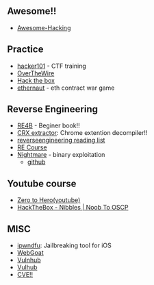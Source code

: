 
## Awesome!!
- [Awesome-Hacking](https://github.com/Hack-with-Github/Awesome-Hacking)

## Practice
- [hacker101](https://ctf.hacker101.com/ctf) - CTF training
- [OverTheWire](https://overthewire.org/wargames/)
- [Hack the box](https://www.hackthebox.eu/home)
- [ethernaut](https://solidity-05.ethernaut.openzeppelin.com/) - eth contract war game
## Reverse Engineering
- [RE4B](https://github.com/DennisYurichev/RE-for-beginners) - Beginer book!!
- [CRX extractor](https://crxextractor.com/): Chrome extention decompiler!!
- [reverseengineering reading list](https://github.com/onethawt/reverseengineering-reading-list)
- [RE Course](https://github.com/0xZ0F/Z0FCourse_ReverseEngineering)
- [Nightmare](https://guyinatuxedo.github.io/) - binary exploitation 
  - [github](https://github.com/guyinatuxedo/nightmare/)
## Youtube course
- [Zero to Hero(youtube)](https://www.youtube.com/playlist?list=PLLKT__MCUeiwBa7d7F_vN1GUwz_2TmVQj)
- [HackTheBox - Nibbles | Noob To OSCP](https://www.youtube.com/watch?v=kHDoPO3-GOY&list=PLyJqGMYm0vnMqR-BXa0i44uj6Qb1IxeNv)
## MISC
- [ipwndfu](https://github.com/axi0mX/ipwndfu): Jailbreaking tool for iOS
- [WebGoat](https://github.com/WebGoat/WebGoat)
- [Vulnhub](https://www.vulnhub.com/)
- [Vulhub](https://vulhub.org/)
- [CVE!!](https://cve.mitre.org/index.html)
